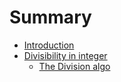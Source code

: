 # Summary

* [Introduction](README.md)
* [Divisibility in integer](chapter1.md)
  * [The Division algo](chapter1/the-division-algo.md)

